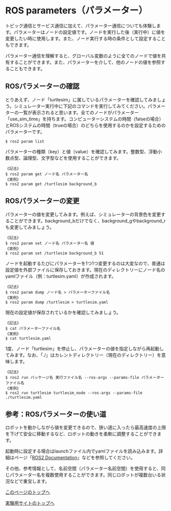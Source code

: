 # ROS parameters（パラメーター）
トピック通信とサービス通信に加えて、パラメーター通信についても体験します。パラメーターはノードの設定値です。ノードを実行した後（実行中）に値を変更したい時に使用します。また、ノード実行する時の条件として設定することもできます。

パラメーター通信を理解すると、グローバル変数のように全てのノードで値を共有することができます。また、パラメーターを介して、他のノードの値を参照することもできます。

## ROSパラメーターの確認
とりあえず、ノード「turtlesim」に属しているパラメーターを確認してみましょう。シミュレーター実行中に下記のコマンドを実行してみてください。パラメーターの一覧が表示されると思います。全てのノードがパラメーター「use_sim_time」を持ちます。コンピューターシステムの時間（falseの場合）とROSシステムの時間（trueの場合）のどちらを使用するのかを設定するためのパラメーターです。
```
$ ros2 param list
```

パラメーターの種類（key）と値（value）を確認してみます。整数型、浮動小数点型、論理型、文字型などを使用することができます。
```
《記法》
$ ros2 param get ノード名 パラメーター名
《実例》
$ ros2 param get /turtlesim background_b
```

## ROSパラメーターの変更
パラメーターの値を変更してみます。例えば、シミュレーターの背景色を変更することができます。background_bだけでなく、background_gやbackground_rも変更してみましょう。
```
《記法》
$ ros2 param set ノード名 パラメーター名 値
《実例》
$ ros2 param set /turtlesim background_b 51
```

ノードを起動するたびにパラメーターを1つ1つ変更するのは大変なので、普通は設定値を外部ファイルに保存しておきます。現在のディレクトリーにノード名のyamlファイル（例：turtlesim.yaml）が作成されます。
```
《記法》
$ ros2 param dump ノード名 > パラメーターファイル名
《実例》
$ ros2 param dump /turtlesim > turtlesim.yaml
```

現在の設定値が保存されているかを確認してみましょう。
```
《記法》
$ cat パラメーターファイル名
《実例》
$ cat turtlesim.yaml
```

1度、ノード「turtlesim」を停止し、パラメーターの値を指定しながら再起動してみます。なお、「./」はカレントディレクトリー（現在のディレクトリー）を意味します。
```
《記法》
$ ros2 run パッケージ名 実行ファイル名 --ros-args --params-file パラメーターファイル名
《実例》
$ ros2 run turtlesim turtlesim_node --ros-args --params-file ./turtlesim.yaml
```

## 参考：ROSパラメーターの使い道
ロボットを動かしながら値を変更できるので、狭い道に入ったら最高速度の上限を下げて安全に移動するなど、ロボットの動きを柔軟に調整することができます。

起動時に設定する場合はlaunchファイル内でyamlファイルを読み込みます。詳細はページ「[ROS2 Documentation](https://docs.ros.org/en/humble/Tutorials/Intermediate/Launch/Using-ROS2-Launch-For-Large-Projects.html#loading-parameters-from-yaml-file)」などを参照してください。

その他、参考情報として、名前空間（パラメーター名前空間）を使用すると、同じパラメーター名を複数使用することができます。同じロボットが複数台いる状況などで重宝します。

[このページのトップへ](#)

[実験用サイトのトップへ](https://stl-apu.github.io/laboratory_experiments/)
